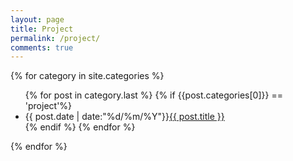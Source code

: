 ```yaml
---
layout: page
title: Project
permalink: /project/
comments: true
---
```


{% for category in site.categories %}
<!-- <h2>{{ category | first }}({{ category | last | size }})</h2> -->
<ul class="arc-list">
    {% for post in category.last %}
    	{% if {{post.categories[0]}} == 'project'%}
    		<li>{{ post.date | date:"%d/%m/%Y"}}<a href="{{ post.url }}">{{ post.title }}</a></li>
   		 {% endif %}
    {% endfor %}
</ul>
{% endfor %}